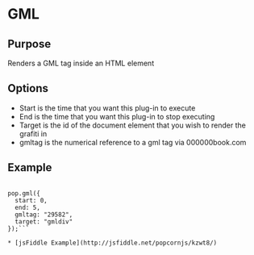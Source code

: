 # GML # 

## Purpose ##

Renders a GML tag inside an HTML element

## Options ##

* Start is the time that you want this plug-in to execute
* End is the time that you want this plug-in to stop executing
* Target is the id of the document element that you wish to render the grafiti in
* gmltag is the numerical reference to a gml tag via 000000book.com

## Example ##

```var pop = Popcorn( "#video" );     

pop.gml({
  start: 0,
  end: 5,
  gmltag: "29582",
  target: "gmldiv"
});```

* [jsFiddle Example](http://jsfiddle.net/popcornjs/kzwt8/)
